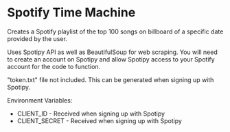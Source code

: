 # Spotify Time Machine
Creates a Spotify playlist of the top 100 songs on billboard of a specific date provided by the user.

Uses Spotipy API as well as BeautifulSoup for web scraping. You will need to create an account on Spotipy and allow Spotipy access to your Spotify account for the code to function.

"token.txt" file not included. This can be generated when signing up with Spotipy.

Environment Variables:
- CLIENT_ID - Received when signing up with Spotipy
- CLIENT_SECRET - Received when signing up with Spotipy
